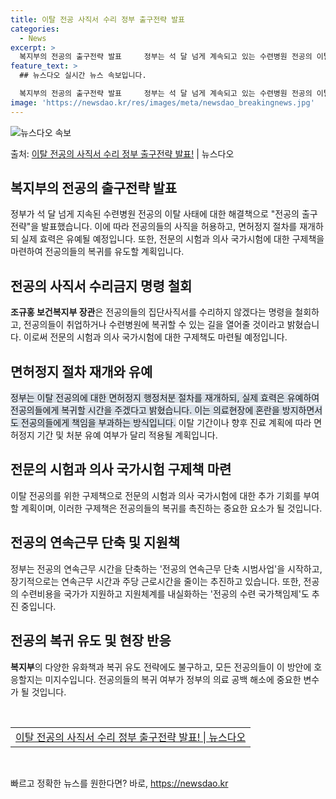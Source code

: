 ```yaml
---
title: 이탈 전공 사직서 수리 정부 출구전략 발표
categories:
  - News
excerpt: >
  복지부의 전공의 출구전략 발표     정부는 석 달 넘게 계속되고 있는 수련병원 전공의 이탈 사태를 해결하기…
feature_text: >
  ## 뉴스다오 실시간 뉴스 속보입니다.

  복지부의 전공의 출구전략 발표     정부는 석 달 넘게 계속되고 있는 수련병원 전공의 이탈 사태를 해결하기…
image: 'https://newsdao.kr/res/images/meta/newsdao_breakingnews.jpg'
---
```


![뉴스다오 속보](https://newsdao.kr/res/images/meta/newsdao_breakingnews.jpg)

<p>출처: <a href="https://newsdao.kr/4050" rel="dofollow">이탈 전공의 사직서 수리 정부 출구전략 발표!</a> | 뉴스다오</p>

<h2 data-ke-size="size26">복지부의 전공의 출구전략 발표</h2>
<p data-ke-size="size16">정부가 석 달 넘게 지속된 수련병원 전공의 이탈 사태에 대한 해결책으로 "전공의 출구전략"을 발표했습니다. 이에 따라 전공의들의 사직을 허용하고, 면허정지 절차를 재개하되 실제 효력은 유예될 예정입니다. 또한, 전문의 시험과 의사 국가시험에 대한 구제책을 마련하여 전공의들의 복귀를 유도할 계획입니다.</p>

<h2 data-ke-size="size26">전공의 사직서 수리금지 명령 철회</h2>
<p data-ke-size="size16"><b>조규홍 보건복지부 장관</b>은 전공의들의 집단사직서를 수리하지 않겠다는 명령을 철회하고, 전공의들이 취업하거나 수련병원에 복귀할 수 있는 길을 열어줄 것이라고 밝혔습니다. 이로써 전문의 시험과 의사 국가시험에 대한 구제책도 마련될 예정입니다.</p>

<h2 data-ke-size="size26">면허정지 절차 재개와 유예</h2>
<p data-ke-size="size16"><span style="background-color: #21538527;">정부는 이탈 전공의에 대한 면허정지 행정처분 절차를 재개하되, 실제 효력은 유예하여 전공의들에게 복귀할 시간을 주겠다고 밝혔습니다. 이는 의료현장에 혼란을 방지하면서도 전공의들에게 책임을 부과하는 방식입니다.</span> 이탈 기간이나 향후 진료 계획에 따라 면허정지 기간 및 처분 유예 여부가 달리 적용될 계획입니다.</p>

<h2 data-ke-size="size26">전문의 시험과 의사 국가시험 구제책 마련</h2>
<p data-ke-size="size16">이탈 전공의를 위한 구제책으로 전문의 시험과 의사 국가시험에 대한 추가 기회를 부여할 계획이며, 이러한 구제책은 전공의들의 복귀를 촉진하는 중요한 요소가 될 것입니다.</p>

<h2 data-ke-size="size26">전공의 연속근무 단축 및 지원책</h2>
<p data-ke-size="size16">정부는 전공의 연속근무 시간을 단축하는 '전공의 연속근무 단축 시범사업'을 시작하고, 장기적으로는 연속근무 시간과 주당 근로시간을 줄이는 추진하고 있습니다. 또한, 전공의 수련비용을 국가가 지원하고 지원체계를 내실화하는 '전공의 수련 국가책임제'도 추진 중입니다.</p>

<h2 data-ke-size="size26">전공의 복귀 유도 및 현장 반응</h2>
<p data-ke-size="size16"><b>복지부</b>의 다양한 유화책과 복귀 유도 전략에도 불구하고, 모든 전공의들이 이 방안에 호응할지는 미지수입니다. 전공의들의 복귀 여부가 정부의 의료 공백 해소에 중요한 변수가 될 것입니다.</p>

<p data-ke-size="size16">&nbsp;</p>
<table>
<tbody>
<tr>
<td style="text-align: center; height: 17px;"><a href="https://newsdao.kr/4050">이탈 전공의 사직서 수리 정부 출구전략 발표! | 뉴스다오</a></td>
</tr>
</tbody>
</table>
<p data-ke-size="size16">&nbsp;</p>
 

빠르고 정확한 뉴스를 원한다면? 바로, <a href="https://newsdao.kr" rel="dofollow">https://newsdao.kr</a>


